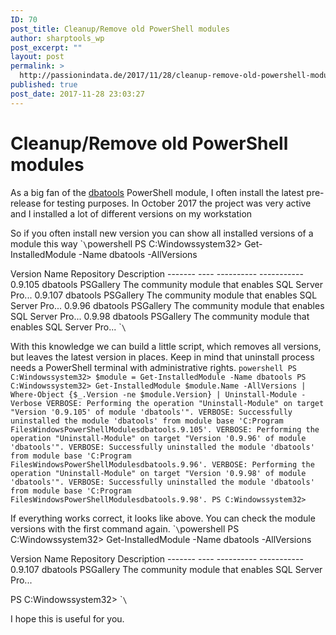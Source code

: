```yaml
---
ID: 70
post_title: Cleanup/Remove old PowerShell modules
author: sharptools_wp
post_excerpt: ""
layout: post
permalink: >
  http://passionindata.de/2017/11/28/cleanup-remove-old-powershell-modules/
published: true
post_date: 2017-11-28 23:03:27
---
```

# Cleanup/Remove old PowerShell modules

As a big fan of the [dbatools][1] PowerShell module, I often install the latest pre-release for testing purposes. In October 2017 the project was very active and I installed a lot of different versions on my workstation

So if you often install new version you can show all installed versions of a module this way \``\`powershell PS C:Windowssystem32> Get-InstalledModule -Name dbatools -AllVersions

Version Name Repository Description ------- ---- ---------- ----------- 0.9.105 dbatools PSGallery The community module that enables SQL Server Pro... 0.9.107 dbatools PSGallery The community module that enables SQL Server Pro... 0.9.96 dbatools PSGallery The community module that enables SQL Server Pro... 0.9.98 dbatools PSGallery The community module that enables SQL Server Pro... \``\`

With this knowledge we can build a little script, which removes all versions, but leaves the latest version in places. Keep in mind that uninstall process needs a PowerShell terminal with administrative rights. `powershell
PS C:Windowssystem32> $module = Get-InstalledModule -Name dbatools
PS C:Windowssystem32> Get-InstalledModule $module.Name -AllVersions | Where-Object {$_.Version -ne $module.Version} |
Uninstall-Module -Verbose
VERBOSE: Performing the operation "Uninstall-Module" on target "Version '0.9.105' of module 'dbatools'".
VERBOSE: Successfully uninstalled the module 'dbatools' from module base 'C:Program
FilesWindowsPowerShellModulesdbatools.9.105'.
VERBOSE: Performing the operation "Uninstall-Module" on target "Version '0.9.96' of module 'dbatools'".
VERBOSE: Successfully uninstalled the module 'dbatools' from module base 'C:Program
FilesWindowsPowerShellModulesdbatools.9.96'.
VERBOSE: Performing the operation "Uninstall-Module" on target "Version '0.9.98' of module 'dbatools'".
VERBOSE: Successfully uninstalled the module 'dbatools' from module base 'C:Program
FilesWindowsPowerShellModulesdbatools.9.98'.
PS C:Windowssystem32>`

If everything works correct, it looks like above. You can check the module versions with the first command again. \``\`powershell PS C:Windowssystem32> Get-InstalledModule -Name dbatools -AllVersions

Version Name Repository Description ------- ---- ---------- ----------- 0.9.107 dbatools PSGallery The community module that enables SQL Server Pro...

PS C:Windowssystem32> \``\`

I hope this is useful for you.

 [1]: https://github.com/sqlcollaborative/dbatools